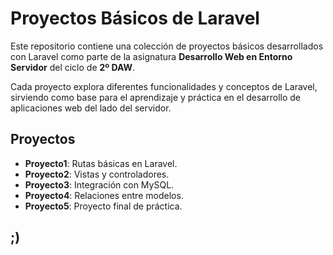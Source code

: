 # Proyectos Básicos de Laravel

Este repositorio contiene una colección de proyectos básicos desarrollados con Laravel como parte de la asignatura **Desarrollo Web en Entorno Servidor** del ciclo de **2º DAW**.

Cada proyecto explora diferentes funcionalidades y conceptos de Laravel, sirviendo como base para el aprendizaje y práctica en el desarrollo de aplicaciones web del lado del servidor.

## Proyectos

- **Proyecto1**: Rutas básicas en Laravel.
- **Proyecto2**: Vistas y controladores.
- **Proyecto3**: Integración con MySQL.
- **Proyecto4**: Relaciones entre modelos.
- **Proyecto5**: Proyecto final de práctica.

;)
---
